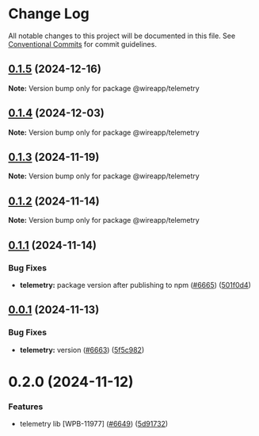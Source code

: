 # Change Log

All notable changes to this project will be documented in this file.
See [Conventional Commits](https://conventionalcommits.org) for commit guidelines.

## [0.1.5](https://github.com/wireapp/wire-web-packages/compare/@wireapp/telemetry@0.1.4...@wireapp/telemetry@0.1.5) (2024-12-16)

**Note:** Version bump only for package @wireapp/telemetry

## [0.1.4](https://github.com/wireapp/wire-web-packages/compare/@wireapp/telemetry@0.1.3...@wireapp/telemetry@0.1.4) (2024-12-03)

**Note:** Version bump only for package @wireapp/telemetry

## [0.1.3](https://github.com/wireapp/wire-web-packages/compare/@wireapp/telemetry@0.1.2...@wireapp/telemetry@0.1.3) (2024-11-19)

**Note:** Version bump only for package @wireapp/telemetry

## [0.1.2](https://github.com/wireapp/wire-web-packages/compare/@wireapp/telemetry@0.1.1...@wireapp/telemetry@0.1.2) (2024-11-14)

**Note:** Version bump only for package @wireapp/telemetry

## [0.1.1](https://github.com/wireapp/wire-web-packages/compare/@wireapp/telemetry@0.0.1...@wireapp/telemetry@0.1.1) (2024-11-14)

### Bug Fixes

* **telemetry:** package version after publishing to npm ([#6665](https://github.com/wireapp/wire-web-packages/issues/6665)) ([501f0d4](https://github.com/wireapp/wire-web-packages/commit/501f0d46b288d87fdeb0fa5d8babca1e3a5416ea))

## [0.0.1](https://github.com/wireapp/wire-web-packages/compare/@wireapp/telemetry@0.2.0...@wireapp/telemetry@0.0.1) (2024-11-13)

### Bug Fixes

* **telemetry:** version ([#6663](https://github.com/wireapp/wire-web-packages/issues/6663)) ([5f5c982](https://github.com/wireapp/wire-web-packages/commit/5f5c982f395c309211f9652b92728cea67515cda))

# 0.2.0 (2024-11-12)

### Features

* telemetry lib [WPB-11977] ([#6649](https://github.com/wireapp/wire-web-packages/issues/6649)) ([5d91732](https://github.com/wireapp/wire-web-packages/commit/5d917326713a652c5939373fa57d0d1ef1eff79c))
